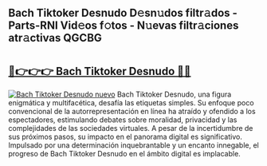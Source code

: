 ## Bach Tiktoker Desnudo D𝚎sn𝚞dos filtr𝚊dos - Parts-RNI Vid𝚎os f𝚘tos - N𝚞evas filtr𝚊ciones atr𝚊ctivas QGCBG

# <h2><a href="http://mb4lf7b.tromn.icu/?c=Bach+Tiktoker+Desnudo">🔗👉👉👉 Bach Tiktoker Desnudo 🔗🔗</a></h2>

[![Bach Tiktoker Desnudo nuevo](https://i.imgur.com/pEAQMta.gif)](http://mb4lf7b.tromn.icu/?c=Bach+Tiktoker+Desnudo)
Bach Tiktoker Desnudo, una figura enigmática y multifacética, desafía las etiquetas simples. Su enfoque poco convencional de la autorrepresentación en línea ha atraído y ofendido a los espectadores, estimulando debates sobre moralidad, privacidad y las complejidades de las sociedades virtuales. A pesar de la incertidumbre de sus próximos pasos, su impacto en el panorama digital es significativo. Impulsado por una determinación inquebrantable y un encanto innegable, el progreso de Bach Tiktoker Desnudo en el ámbito digital es implacable.
